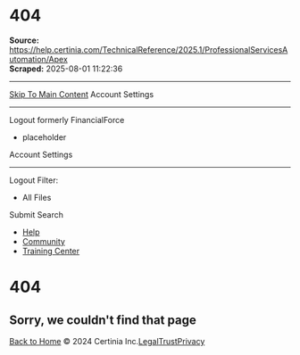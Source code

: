 # 404

**Source:** https://help.certinia.com/TechnicalReference/2025.1/ProfessionalServicesAutomation/Apex  
**Scraped:** 2025-08-01 11:22:36

---

[Skip To Main Content](https://help.certinia.com/TechnicalReference/2025.1/ProfessionalServicesAutomation/Apex#mc-main-content)
Account
Settings
* * *
Logout
[](https://help.certinia.com/TechnicalReference/2025.1/ProfessionalServicesAutomation/Apex)formerly FinancialForce
  * placeholder


Account
Settings
* * *
Logout
Filter: 
  * All Files


Submit Search
  * [Help](https://help.certinia.com/TechnicalReference/2025.1/ProfessionalServicesAutomation/Apex)
  * [Community](https://certinia.my.site.com/community/s/)
  * [Training Center](https://certinia.my.site.com/trainingcenter/s/)


# 404
## Sorry, we couldn't find that page
[Back to Home](https://help.certinia.com/main/2025.2/Default.htm)
© 2024 Certinia Inc.[Legal](https://certinia.com/legal/)[Trust](https://certinia.com/trust/)[Privacy](https://certinia.com/privacy/)
